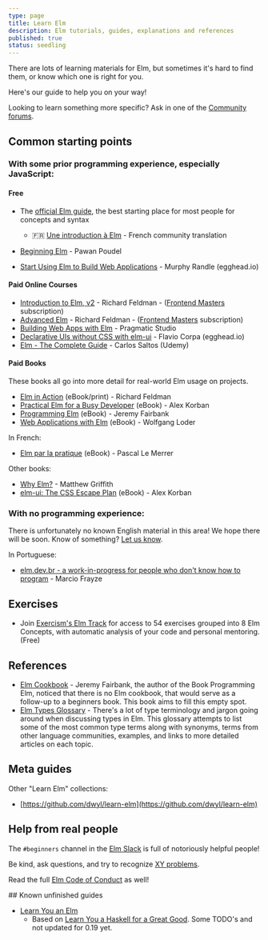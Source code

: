 ```yaml
---
type: page
title: Learn Elm
description: Elm tutorials, guides, explanations and references
published: true
status: seedling
---
```



There are lots of learning materials for Elm, but sometimes it's hard to find them, or know which one is right for you.

Here's our guide to help you on your way!

Looking to learn something more specific? Ask in one of the [Community forums](/community/forums-chat).


## Common starting points


### With some prior programming experience, especially JavaScript:

#### Free

- The [official Elm guide](https://guide.elm-lang.org/), the best starting place for most people for concepts and syntax
  - 🇫🇷 [Une introduction à Elm](https://guide.elm-france.fr/) - French community translation

- [Beginning Elm](https://elmprogramming.com/) - Pawan Poudel
- [Start Using Elm to Build Web Applications](https://egghead.io/courses/start-using-elm-to-build-web-applications) - Murphy Randle (egghead.io)

#### Paid Online Courses

- [Introduction to Elm, v2](https://frontendmasters.com/courses/intro-elm/) - Richard Feldman - ([Frontend Masters](https://frontendmasters.com/) subscription)
- [Advanced Elm](https://frontendmasters.com/courses/advanced-elm/) - Richard Feldman - ([Frontend Masters](https://frontendmasters.com/) subscription)
- [Building Web Apps with Elm](https://pragmaticstudio.com/elm) - Pragmatic Studio
- [Declarative UIs without CSS with elm-ui](https://egghead.io/courses/declarative-uis-without-css-with-elm-ui-93bd) - Flavio Corpa (egghead.io)
- [Elm - The Complete Guide](https://www.udemy.com/course/elm-the-complete-guide/) - Carlos Saltos (Udemy)

#### Paid Books

These books all go into more detail for real-world Elm usage on projects.

- [Elm in Action](https://www.manning.com/books/elm-in-action) (eBook/print) - Richard Feldman
- [Practical Elm for a Busy Developer](https://korban.net/elm/) (eBook) - Alex Korban
- [Programming Elm](https://pragprog.com/titles/jfelm/programming-elm/) (eBook) - Jeremy Fairbank
- [Web Applications with Elm](https://link.springer.com/book/10.1007/978-1-4842-2610-0) (eBook) - Wolfgang Loder

In French:

- [Elm par la pratique](https://leanpub.com/elmparlapratique) (eBook) - Pascal Le Merrer

Other books:

- [Why Elm?](https://www.oreilly.com/library/view/why-elm/9781491990728/) - Matthew Griffith
- [elm-ui: The CSS Escape Plan](https://korban.net/elm/elm-ui-guide/) (eBook) - Alex Korban


### With no programming experience:

There is unfortunately no known English material in this area! We hope there will be soon. Know of something? [Let us know](/discuss).

In Portuguese:

- [elm.dev.br - a work-in-progress for people who don't know how to program](https://elm.dev.br/) - Marcio Frayze


## Exercises

- Join [Exercism's Elm Track](https://exercism.org/tracks/elm/) for access to 54 exercises grouped into 8 Elm Concepts, with automatic analysis of your code and personal mentoring. (Free)


## References

- [Elm Cookbook](https://orasund.gitbook.io/elm-cookbook/) - Jeremy Fairbank, the author of the Book Programming Elm, noticed that there is no Elm cookbook, that would serve as a follow-up to a beginners book. This book aims to fill this empty spot.
- [Elm Types Glossary](https://gist.github.com/JoelQ/6b303d9ad450537163b6f8f6cf8a4ed8) - There's a lot of type terminology and jargon going around when discussing types in Elm. This glossary attempts to list some of the most common type terms along with synonyms, terms from other language communities, examples, and links to more detailed articles on each topic.


## Meta guides

Other "Learn Elm" collections:

- [https://github.com/dwyl/learn-elm](https://github.com/dwyl/learn-elm)


## Help from real people

The `#beginners` channel in the [Elm Slack](https://elmcraft.org/community/forums-chat#official) is full of notoriously helpful people!

Be kind, ask questions, and try to recognize [XY problems](https://en.wikipedia.org/wiki/XY_problem).

Read the full [Elm Code of Conduct](https://github.com/elm-community/discussions/blob/master/code-of-conduct.md) as well!



<wip>
## Known unfinished guides

- [Learn You an Elm](https://learnyouanelm.github.io/)<br/>
  - Based on [Learn You a Haskell for a Great Good](http://learnyouahaskell.com/chapters). Some TODO's and not updated for 0.19 yet.
</wip>
